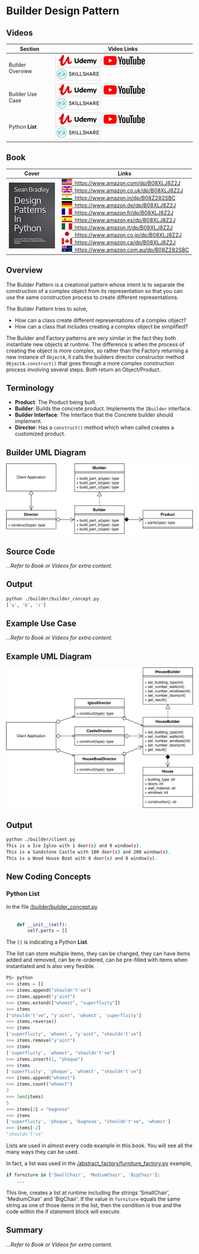 # Builder Design Pattern

## Videos

Section | Video Links
-|-
Builder Overview | <a id="udemyVideoLink" href="https://www.udemy.com/course/design-patterns-in-python/learn/lecture/16396852/?referralCode=7493DBBBF97FF2B0D24D" target="_blank" title="Builder Overview"><img src="/img/udemy_btn_sm.gif" alt="Builder Overview"/></a>&nbsp;<a id="ytVideoLink" href="https://youtu.be/pMadA6F4zGU&list=PLKWUX7aMnlEJzRvCXnwFEdk_WJDNjMDOo" target="_blank" title="Builder Overview"><img src="/img/yt_btn_sm.gif" alt="Builder Overview"/></a>&nbsp;<a id="skillShareVideoLink" href="https://skl.sh/34SM2Xg" target="_blank" title="Builder Overview"><img src="/img/skillshare_btn_sm.gif" alt="Builder Overview"/></a>
Builder Use Case | <a id="udemyVideoLink" href="https://www.udemy.com/course/design-patterns-in-python/learn/lecture/25362124/?referralCode=7493DBBBF97FF2B0D24D" target="_blank" title="Builder Use Case"><img src="/img/udemy_btn_sm.gif" alt="Builder Use Case"/></a>&nbsp;<a id="ytVideoLink" href="https://youtu.be/xvwOwCNxIXM&list=PLKWUX7aMnlEJzRvCXnwFEdk_WJDNjMDOo" target="_blank" title="Builder Use Case"><img src="/img/yt_btn_sm.gif" alt="Builder Use Case"/></a>&nbsp;<a id="skillShareVideoLink" href="https://skl.sh/34SM2Xg" target="_blank" title="Builder Use Case"><img src="/img/skillshare_btn_sm.gif" alt="Builder Use Case"/></a>
Python **List** | <a id="udemyVideoLink" href="https://www.udemy.com/course/design-patterns-in-python/learn/lecture/25362168/?referralCode=7493DBBBF97FF2B0D24D" target="_blank" title="Python List"><img src="/img/udemy_btn_sm.gif" alt="Python List"/></a>&nbsp;<a id="ytVideoLink" href="https://youtu.be/54jpHGmHlHQ&list=PLKWUX7aMnlEJzRvCXnwFEdk_WJDNjMDOo" target="_blank" title="Python List"><img src="/img/yt_btn_sm.gif" alt="Python List"/></a>&nbsp;<a id="skillShareVideoLink" href="https://skl.sh/34SM2Xg" target="_blank" title="Python List"><img src="/img/skillshare_btn_sm.gif" alt="Python List"/></a>

## Book 

Cover | Links
-|-
![Design Patterns In Python (ASIN : B08XLJ8Z2J)](/img/design_patterns_in_python_book_125x178.jpg) | &nbsp;<a href="https://www.amazon.com/dp/B08XLJ8Z2J"><img src="/img/flag_us.gif">&nbsp; https://www.amazon.com/dp/B08XLJ8Z2J</a><br/>&nbsp;<a href="https://www.amazon.co.uk/dp/B08XLJ8Z2J"><img src="/img/flag_uk.gif">&nbsp; https://www.amazon.co.uk/dp/B08XLJ8Z2J</a><br/>&nbsp;<a href="https://www.amazon.in/dp/B08Z282SBC"><img src="/img/flag_in.gif">&nbsp; https://www.amazon.in/dp/B08Z282SBC</a><br/>&nbsp;<a href="https://www.amazon.de/dp/B08XLJ8Z2J"><img src="/img/flag_de.gif">&nbsp; https://www.amazon.de/dp/B08XLJ8Z2J</a><br/>&nbsp;<a href="https://www.amazon.fr/dp/B08XLJ8Z2J"><img src="/img/flag_fr.gif">&nbsp; https://www.amazon.fr/dp/B08XLJ8Z2J</a><br/>&nbsp;<a href="https://www.amazon.es/dp/B08XLJ8Z2J"><img src="/img/flag_es.gif">&nbsp; https://www.amazon.es/dp/B08XLJ8Z2J</a><br/>&nbsp;<a href="https://www.amazon.it/dp/B08XLJ8Z2J"><img src="/img/flag_it.gif">&nbsp; https://www.amazon.it/dp/B08XLJ8Z2J</a><br/>&nbsp;<a href="https://www.amazon.co.jp/dp/B08XLJ8Z2J"><img src="/img/flag_jp.gif">&nbsp; https://www.amazon.co.jp/dp/B08XLJ8Z2J</a><br/>&nbsp;<a href="https://www.amazon.ca/dp/B08XLJ8Z2J"><img src="/img/flag_ca.gif">&nbsp; https://www.amazon.ca/dp/B08XLJ8Z2J</a><br/>&nbsp;<a href="https://www.amazon.com.au/dp/B08Z282SBC"><img src="/img/flag_au.gif">&nbsp; https://www.amazon.com.au/dp/B08Z282SBC</a>

## Overview

The Builder Pattern is a creational pattern whose intent is to separate the construction of a complex object from its representation so that you can use the same construction process to create different representations.

The Builder Pattern tries to solve, 

* How can a class create different representations of a complex object?
* How can a class that includes creating a complex object be simplified?

The Builder and Factory patterns are very similar in the fact they both instantiate new objects at runtime. The difference is when the process of creating the object is more complex, so rather than the Factory returning a new instance of `ObjectA`, it calls the builders director constructor method `ObjectA.construct()` that goes through a more complex construction process involving several steps. Both return an Object/Product.

## Terminology

* **Product**: The Product being built.
* **Builder**: Builds the concrete product. Implements the `IBuilder` interface.
* **Builder Interface**: The Interface that the Concrete builder should implement.
* **Director**: Has a `construct()` method which when called creates a customized product.

## Builder UML Diagram

![Builder Pattern Overview](/img/builder_concept.svg)

## Source Code

*...Refer to Book or Videos for extra content.*

## Output

``` bash
python ./builder/builder_concept.py
['a', 'b', 'c']
```

## Example Use Case

*...Refer to Book or Videos for extra content.*

## Example UML Diagram

![Builder Pattern in Context](/img/builder_example.svg)

## Output

``` bash
python ./builder/client.py
This is a Ice Igloo with 1 door(s) and 0 window(s).
This is a Sandstone Castle with 100 door(s) and 200 window(s).
This is a Wood House Boat with 6 door(s) and 8 window(s).
```

## New Coding Concepts

### Python List

In the file [/builder/builder_concept.py](/builder/builder_concept.py)

``` python linenums="47"

    def __init__(self):
        self.parts = []

``` 

The `[]` is indicating a Python **List**.

The list can store multiple items, they can be changed, they can have items added and removed, can be re-ordered, can be pre-filled with items when instantiated and is also very flexible.

``` python
PS> python
>>> items = []
>>> items.append("shouldn't've")
>>> items.append("y'aint")
>>> items.extend(["whomst", "superfluity"])
>>> items
["shouldn't've", "y'aint", 'whomst', 'superfluity']
>>> items.reverse()
>>> items
['superfluity', 'whomst', "y'aint", "shouldn't've"]
>>> items.remove("y'aint")
>>> items
['superfluity', 'whomst', "shouldn't've"]
>>> items.insert(1, "phoque")
>>> items
['superfluity', 'phoque', 'whomst', "shouldn't've"]
>>> items.append("whomst")
>>> items.count("whomst")
2
>>> len(items)
5
>>> items[2] = "bagnose"
>>> items
['superfluity', 'phoque', 'bagnose', "shouldn't've", 'whomst']
>>> items[-2]
"shouldn't've"
```

Lists are used in almost every code example in this book. You will see all the many ways they can be used. 

In fact, a list was used in the [/abstract_factory/furniture_factory.py](/abstract_factory/furniture_factory.py) example, 

``` python
if furniture in ['SmallChair', 'MediumChair', 'BigChair']:
    ...
```

This line, creates a list at runtime including the strings 'SmallChair', 'MediumChair' and 'BigChair'. If the value in `furniture` equals the same string as one of those items in the list, then the condition is true and the code within the if statement block will execute.

## Summary

*...Refer to Book or Videos for extra content.*